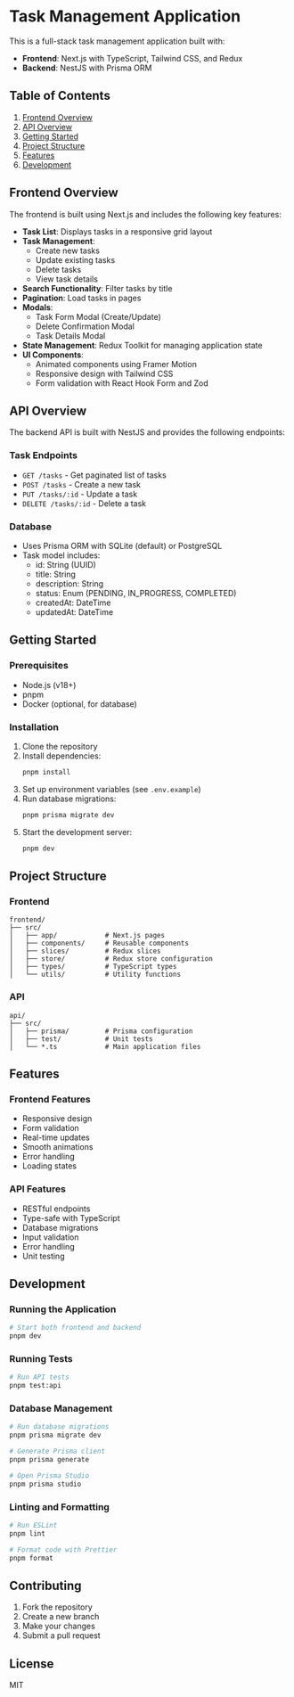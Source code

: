 # Task Management Application

This is a full-stack task management application built with:

- **Frontend**: Next.js with TypeScript, Tailwind CSS, and Redux
- **Backend**: NestJS with Prisma ORM

## Table of Contents
1. [Frontend Overview](#frontend-overview)
2. [API Overview](#api-overview)
3. [Getting Started](#getting-started)
4. [Project Structure](#project-structure)
5. [Features](#features)
6. [Development](#development)

## Frontend Overview

The frontend is built using Next.js and includes the following key features:

- **Task List**: Displays tasks in a responsive grid layout
- **Task Management**:
  - Create new tasks
  - Update existing tasks
  - Delete tasks
  - View task details
- **Search Functionality**: Filter tasks by title
- **Pagination**: Load tasks in pages
- **Modals**:
  - Task Form Modal (Create/Update)
  - Delete Confirmation Modal
  - Task Details Modal
- **State Management**: Redux Toolkit for managing application state
- **UI Components**:
  - Animated components using Framer Motion
  - Responsive design with Tailwind CSS
  - Form validation with React Hook Form and Zod

## API Overview

The backend API is built with NestJS and provides the following endpoints:

### Task Endpoints
- `GET /tasks` - Get paginated list of tasks
- `POST /tasks` - Create a new task
- `PUT /tasks/:id` - Update a task
- `DELETE /tasks/:id` - Delete a task

### Database
- Uses Prisma ORM with SQLite (default) or PostgreSQL
- Task model includes:
  - id: String (UUID)
  - title: String
  - description: String
  - status: Enum (PENDING, IN_PROGRESS, COMPLETED)
  - createdAt: DateTime
  - updatedAt: DateTime

## Getting Started

### Prerequisites
- Node.js (v18+)
- pnpm
- Docker (optional, for database)

### Installation
1. Clone the repository
2. Install dependencies:
   ```bash
   pnpm install
   ```
3. Set up environment variables (see `.env.example`)
4. Run database migrations:
   ```bash
   pnpm prisma migrate dev
   ```
5. Start the development server:
   ```bash
   pnpm dev
   ```

## Project Structure

### Frontend
```
frontend/
├── src/
│   ├── app/            # Next.js pages
│   ├── components/     # Reusable components
│   ├── slices/         # Redux slices
│   ├── store/          # Redux store configuration
│   ├── types/          # TypeScript types
│   └── utils/          # Utility functions
```

### API
```
api/
├── src/
│   ├── prisma/         # Prisma configuration
│   ├── test/           # Unit tests
│   └── *.ts            # Main application files
```

## Features

### Frontend Features
- Responsive design
- Form validation
- Real-time updates
- Smooth animations
- Error handling
- Loading states

### API Features
- RESTful endpoints
- Type-safe with TypeScript
- Database migrations
- Input validation
- Error handling
- Unit testing

## Development

### Running the Application
```bash
# Start both frontend and backend
pnpm dev
```

### Running Tests
```bash
# Run API tests
pnpm test:api
```

### Database Management
```bash
# Run database migrations
pnpm prisma migrate dev

# Generate Prisma client
pnpm prisma generate

# Open Prisma Studio
pnpm prisma studio
```

### Linting and Formatting
```bash
# Run ESLint
pnpm lint

# Format code with Prettier
pnpm format
```

## Contributing
1. Fork the repository
2. Create a new branch
3. Make your changes
4. Submit a pull request

## License
MIT
